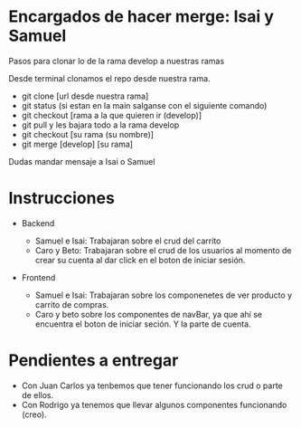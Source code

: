 <h1>Encargados de hacer merge: Isai y Samuel</h1>

Pasos para clonar lo de la rama develop a nuestras ramas

Desde terminal clonamos el repo desde nuestra rama.

* git clone [url desde nuestra rama]
* git status (si estan en la main salganse con el siguiente comando)
* git checkout [rama a la que quieren ir (develop)]
* git pull y les bajara todo a la rama develop
* git checkout [su rama (su nombre)]
* git merge [develop] [su rama]

Dudas mandar mensaje a Isai o Samuel 


<h1>Instrucciones</h1>

* Backend
    * Samuel e Isai: Trabajaran sobre el crud del carrito
    * Caro y Beto: Trabajaran sobre el crud de los usuarios al momento de crear su cuenta al dar click en el boton de iniciar sesión.

* Frontend
    * Samuel e Isai: Trabajaran sobre los componenetes de ver producto y carrito de compras.
    * Caro y beto sobre los componentes de navBar, ya que ahí se encuentra el boton de iniciar seción. Y la parte de cuenta.


<h1>Pendientes a entregar</h1>

* Con Juan Carlos ya tenbemos que tener funcionando los crud o parte de ellos.
* Con Rodrigo ya tenemos que llevar algunos componentes funcionando (creo).